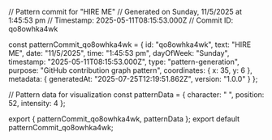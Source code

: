 // Pattern commit for "HIRE ME"
// Generated on Sunday, 11/5/2025 at 1:45:53 pm
// Timestamp: 2025-05-11T08:15:53.000Z
// Commit ID: qo8owhka4wk

const patternCommit_qo8owhka4wk = {
  id: "qo8owhka4wk",
  text: "HIRE ME",
  date: "11/5/2025",
  time: "1:45:53 pm",
  dayOfWeek: "Sunday",
  timestamp: "2025-05-11T08:15:53.000Z",
  type: "pattern-generation",
  purpose: "GitHub contribution graph pattern",
  coordinates: {
    x: 35,
    y: 6
  },
  metadata: {
    generatedAt: "2025-07-25T12:19:51.862Z",
    version: "1.0.0"
  }
};

// Pattern data for visualization
const patternData = {
  character: " ",
  position: 52,
  intensity: 4
};

export { patternCommit_qo8owhka4wk, patternData };
export default patternCommit_qo8owhka4wk;

